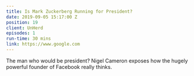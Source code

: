 ```yaml
---
title: Is Mark Zuckerberg Running for President?
date: 2019-09-05 15:17:00 Z
position: 19
client: UnHerd
episodes: 1
run-time: 30 mins
link: https://www.google.com
---
```


The man who would be president? Nigel Cameron exposes how the hugely powerful founder of Facebook really thinks. 